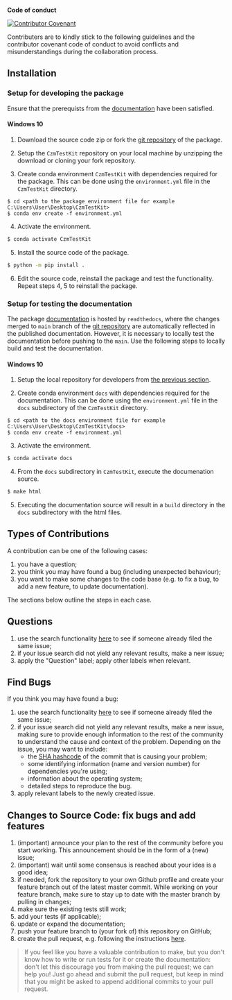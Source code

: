 **Code of conduct**

[![Contributor Covenant](https://img.shields.io/badge/Contributor%20Covenant-2.1-4baaaa.svg)](CODE_OF_CONDUCT.md) 

Contributers are to kindly stick to the following guidelines and the contributor covenant code of conduct to avoid conflicts and misunderstandings during the collaboration process.


## Installation

### Setup for developing the package

Ensure that the prerequists from the [documentation](https://czmtestkit.readthedocs.io/en/latest/packageRead.html) have been satisfied. 

#### Windows 10

1. Download the source code zip or fork the [git repository](https://github.com/NMudunuru/CzmTestKit.git) of the package.

2. Setup the `CzmTestKit` repository on your local machine by unzipping the download or cloning your fork repository.

3. Create conda environment `CzmTestKit` with dependencies required for the package. This can be done using the `environment.yml` file in the `CzmTestKit` directory. 

```
$ cd <path to the package environment file for example C:\Users\User\Desktop\CzmTestKit>
$ conda env create -f environment.yml
```

4. Activate the environment.

```bash
$ conda activate CzmTestKit
```

5. Install the source code of the package.

```bash
$ python -m pip install .
```

6. Edit the source code, reinstall the package and test the functionality. Repeat steps 4, 5 to reinstall the package.

### Setup for testing the documentation

The package [documentation](https://czmtestkit.readthedocs.io/en/latest/index.html) is hosted by `readthedocs`, where the changes merged to `main` branch of the [git repository](https://github.com/NMudunuru/CzmTestKit.git) are automatically reflected in the published documentation. 
However, it is necessary to locally test the documentation before pushing to the `main`. Use the following steps to locally build and test the documentation.

#### Windows 10

1. Setup the local repository for developers from [the previous section](#Setup-for-Package-Developers).

2. Create conda environment `docs` with dependencies required for the documentation. This can be done using the `environment.yml` file in the `docs` subdirectory of the `CzmTestKit` directory.

```
$ cd <path to the docs environment file for example C:\Users\User\Desktop\CzmTestKit\docs>
$ conda env create -f environment.yml
```

3. Activate the environment.

```bash
$ conda activate docs
```

4. From the `docs` subdirectory in `CzmTestKit`, execute the documenation source.

```bash
$ make html
```

5. Executing the documentation source will result in a `build` directory in the `docs` subdirectory with the html files.

## Types of Contributions

A contribution can be one of the following cases:
    
1. you have a question;
2. you think you may have found a bug (including unexpected behaviour);
3. you want to make some changes to the code base (e.g. to fix a bug, to add a new feature, to update documentation).

The sections below outline the steps in each case.

## Questions
    
1. use the search functionality [here](https://github.com/NMudunuru/CzmTestKit/issues) to see if someone already filed the same issue;
2. if your issue search did not yield any relevant results, make a new issue;
3. apply the "Question" label; apply other labels when relevant.

## Find Bugs

If you think you may have found a bug:

1. use the search functionality [here](https://github.com/NMudunuru/CzmTestKit/issues) to see if someone already filed the same issue;
2. if your issue search did not yield any relevant results, make a new issue, making sure to provide enough information to the rest of the community to understand the cause and context of the problem. Depending on the issue, you may want to include:
    - the [SHA hashcode](https://help.github.com/articles/autolinked-references-and-urls/#commit-shas) of the commit that is causing your problem;
    - some identifying information (name and version number) for dependencies you're using;
    - information about the operating system;
    - detailed steps to reproduce the bug.
3. apply relevant labels to the newly created issue.

## Changes to Source Code: fix bugs and add features

1. (important) announce your plan to the rest of the community before you start working. This announcement should be in the form of a (new) issue;
2. (important) wait until some consensus is reached about your idea is a good idea;
3. if needed, fork the repository to your own Github profile and create your feature branch out of the latest master commit. While working on your feature branch, make sure to stay up to date with the master branch by pulling in changes;
4. make sure the existing tests still work;
5. add your tests (if applicable);
6. update or expand the documentation;
7. push your feature branch to (your fork of) this repository on GitHub;
8. create the pull request, e.g. following the instructions [here](https://docs.github.com/en/github/collaborating-with-pull-requests/proposing-changes-to-your-work-with-pull-requests/creating-a-pull-request).

> If you feel like you have a valuable contribution to make, but you don't know how to write or run tests for it or create the documentation: don't let this discourage you from making the pull request; we can help you! Just go ahead and submit the pull request, but keep in mind that you might be asked to append additional commits to your pull request.
